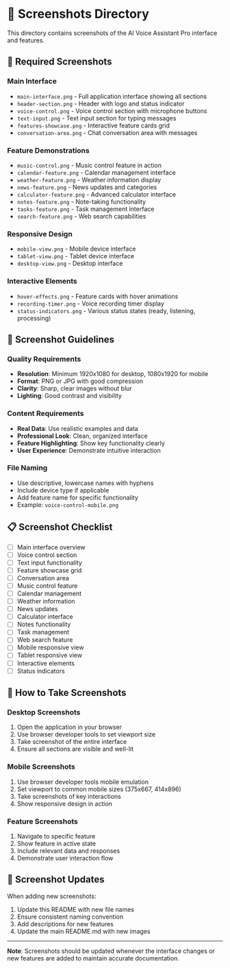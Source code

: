 # 📸 Screenshots Directory

This directory contains screenshots of the AI Voice Assistant Pro interface and features.

## 📱 **Required Screenshots**

### **Main Interface**
- `main-interface.png` - Full application interface showing all sections
- `header-section.png` - Header with logo and status indicator
- `voice-control.png` - Voice control section with microphone buttons
- `text-input.png` - Text input section for typing messages
- `features-showcase.png` - Interactive feature cards grid
- `conversation-area.png` - Chat conversation area with messages

### **Feature Demonstrations**
- `music-control.png` - Music control feature in action
- `calendar-feature.png` - Calendar management interface
- `weather-feature.png` - Weather information display
- `news-feature.png` - News updates and categories
- `calculator-feature.png` - Advanced calculator interface
- `notes-feature.png` - Note-taking functionality
- `tasks-feature.png` - Task management interface
- `search-feature.png` - Web search capabilities

### **Responsive Design**
- `mobile-view.png` - Mobile device interface
- `tablet-view.png` - Tablet device interface
- `desktop-view.png` - Desktop interface

### **Interactive Elements**
- `hover-effects.png` - Feature cards with hover animations
- `recording-timer.png` - Voice recording timer display
- `status-indicators.png` - Various status states (ready, listening, processing)

## 🎯 **Screenshot Guidelines**

### **Quality Requirements**
- **Resolution**: Minimum 1920x1080 for desktop, 1080x1920 for mobile
- **Format**: PNG or JPG with good compression
- **Clarity**: Sharp, clear images without blur
- **Lighting**: Good contrast and visibility

### **Content Requirements**
- **Real Data**: Use realistic examples and data
- **Professional Look**: Clean, organized interface
- **Feature Highlighting**: Show key functionality clearly
- **User Experience**: Demonstrate intuitive interaction

### **File Naming**
- Use descriptive, lowercase names with hyphens
- Include device type if applicable
- Add feature name for specific functionality
- Example: `voice-control-mobile.png`

## 📋 **Screenshot Checklist**

- [ ] Main interface overview
- [ ] Voice control section
- [ ] Text input functionality
- [ ] Feature showcase grid
- [ ] Conversation area
- [ ] Music control feature
- [ ] Calendar management
- [ ] Weather information
- [ ] News updates
- [ ] Calculator interface
- [ ] Notes functionality
- [ ] Task management
- [ ] Web search feature
- [ ] Mobile responsive view
- [ ] Tablet responsive view
- [ ] Interactive elements
- [ ] Status indicators

## 🚀 **How to Take Screenshots**

### **Desktop Screenshots**
1. Open the application in your browser
2. Use browser developer tools to set viewport size
3. Take screenshot of the entire interface
4. Ensure all sections are visible and well-lit

### **Mobile Screenshots**
1. Use browser developer tools mobile emulation
2. Set viewport to common mobile sizes (375x667, 414x896)
3. Take screenshots of key interactions
4. Show responsive design in action

### **Feature Screenshots**
1. Navigate to specific feature
2. Show feature in active state
3. Include relevant data and responses
4. Demonstrate user interaction flow

## 📝 **Screenshot Updates**

When adding new screenshots:
1. Update this README with new file names
2. Ensure consistent naming convention
3. Add descriptions for new features
4. Update the main README.md with new images

---

**Note**: Screenshots should be updated whenever the interface changes or new features are added to maintain accurate documentation.
